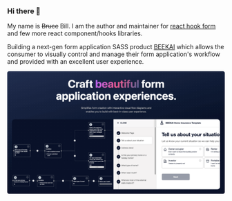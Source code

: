 ### Hi there 👋

My name is ~~Bruce~~ Bill. I am the author and maintainer for [react hook form](https://github.com/react-hook-form/react-hook-form) and few more react component/hooks libraries. 

Building a next-gen form application SASS product [BEEKAI](www.beeka.com.au) which allows the consumer to visually control and manage their form application's workflow and provided with an excellent user experience.

<a href="https://beekai.com"><img src="https://raw.githubusercontent.com/bluebill1049/bluebill1049/master/%20beekai.png"></a>
